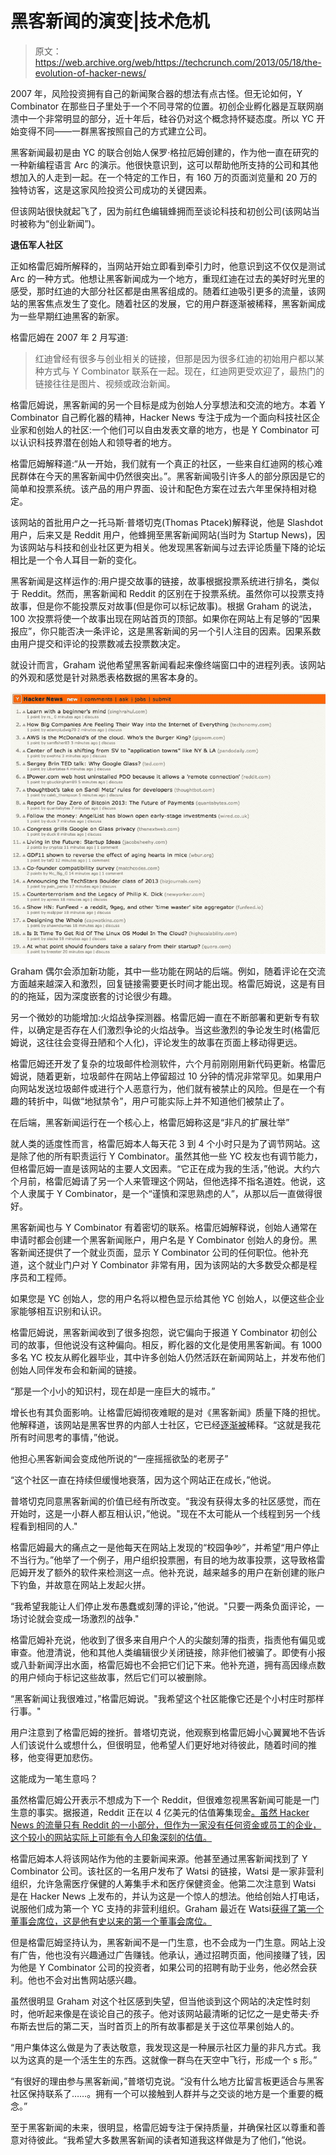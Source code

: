 # 黑客新闻的演变|技术危机

> 原文：<https://web.archive.org/web/https://techcrunch.com/2013/05/18/the-evolution-of-hacker-news/>

2007 年，风险投资拥有自己的新闻聚合器的想法有点古怪。但无论如何，Y Combinator 在那些日子里处于一个不同寻常的位置。初创企业孵化器是互联网崩溃中一个非常明显的部分，近十年后，硅谷仍对这个概念持怀疑态度。所以 YC 开始变得不同——一群黑客按照自己的方式建立公司。

黑客新闻最初是由 YC 的联合创始人保罗·格拉厄姆创建的，作为他一直在研究的一种新编程语言 Arc 的演示。他很快意识到，这可以帮助他所支持的公司和其他想加入的人走到一起。在一个特定的工作日，有 160 万的页面浏览量和 20 万的独特访客，这是这家风险投资公司成功的关键因素。

但该网站很快就起飞了，因为前红色编辑蜂拥而至谈论科技和初创公司(该网站当时被称为“创业新闻”)。

**退伍军人社区**

正如格雷厄姆所解释的，当网站开始立即看到牵引力时，他意识到这不仅仅是测试 Arc 的一种方式。他想让黑客新闻成为一个地方，重现红迪在过去的美好时光里的感受，那时红迪的大部分社区都是由黑客组成的。随着红迪吸引更多的流量，该网站的黑客焦点发生了变化。随着社区的发展，它的用户群逐渐被稀释，黑客新闻成为一些早期红迪黑客的新家。

格雷厄姆在 2007 年 2 月写道:

> 红迪曾经有很多与创业相关的链接，但那是因为很多红迪的初始用户都以某种方式与 Y Combinator 联系在一起。现在，红迪网更受欢迎了，最热门的链接往往是图片、视频或政治新闻。

格雷厄姆说，黑客新闻的另一个目标是成为创始人分享想法和交流的地方。本着 Y Combinator 自己孵化器的精神，Hacker News 专注于成为一个面向科技社区企业家和创始人的社区:一个他们可以自由发表文章的地方，也是 Y Combinator 可以认识科技界潜在创始人和领导者的地方。

格雷厄姆解释道:“从一开始，我们就有一个真正的社区，一些来自红迪网的核心难民群体在今天的黑客新闻中仍然很突出。”。黑客新闻吸引许多人的部分原因是它的简单和投票系统。该产品的用户界面、设计和配色方案在过去六年里保持相对稳定。

该网站的首批用户之一托马斯·普塔切克(Thomas Ptacek)解释说，他是 Slashdot 用户，后来又是 Reddit 用户，他蜂拥至黑客新闻网站(当时为 Startup News)，因为该网站与科技和创业社区更为相关。他发现黑客新闻与过去评论质量下降的论坛相比是一个令人耳目一新的变化。

黑客新闻是这样运作的:用户提交故事的链接，故事根据投票系统进行排名，类似于 Reddit。然而，黑客新闻和 Reddit 的区别在于投票系统。虽然你可以投票支持故事，但是你不能投票反对故事(但是你可以标记故事)。根据 Graham 的说法，100 次投票将使一个故事出现在网站首页的顶部。如果你在网站上有足够的“因果报应”，你只能否决一条评论，这是黑客新闻的另一个引人注目的因素。因果系数由用户提交和评论的投票数减去投票数决定。

就设计而言，Graham 说他希望黑客新闻看起来像终端窗口中的进程列表。该网站的外观和感觉是针对熟悉表格数据的黑客本身的。

[![hacker news](img/e1ec2c6821f63562f24fbb4cd0dabb11.png)](https://web.archive.org/web/20230316000510/https://techcrunch.com/2013/05/18/the-evolution-of-hacker-news/hacker-news/)

Graham 偶尔会添加新功能，其中一些功能在网站的后端。例如，随着评论在交流方面越来越深入和激烈，回复链接需要更长时间才能出现。格雷厄姆说，这是有目的的拖延，因为深度嵌套的讨论很少有趣。

另一个微妙的功能增加:火焰战争探测器。格雷厄姆一直在不断部署和更新专有软件，以确定是否存在人们激烈争论的火焰战争。当这些激烈的争论发生时(格雷厄姆说，这往往会变得丑陋和个人化)，评论发生的故事在页面上移动得更远。

格雷厄姆还开发了复杂的垃圾邮件检测软件，六个月前刚刚用新代码更新。格雷厄姆说，随着更新，垃圾邮件在网站上停留超过 10 分钟的情况非常罕见。如果用户向网站发送垃圾邮件或进行个人恶意行为，他们就有被禁止的风险。但是在一个有趣的转折中，叫做“地狱禁令”，用户可能实际上并不知道他们被禁止了。

在后端，黑客新闻运行在一个核心上，格雷厄姆称这是“非凡的扩展壮举”

就人类的适度性而言，格雷厄姆本人每天花 3 到 4 个小时只是为了调节网站。这是除了他的所有职责运行 Y Combinator。虽然其他一些 YC 校友也有调节能力，但格雷厄姆一直是该网站的主要人文因素。“它正在成为我的生活，”他说。大约六个月前，格雷厄姆请了另一个人来管理这个网站，但他选择不指名道姓。他说，这个人隶属于 Y Combinator，是一个“谨慎和深思熟虑的人”，从那以后一直做得很好。

黑客新闻也与 Y Combinator 有着密切的联系。格雷厄姆解释说，创始人通常在申请时都会创建一个黑客新闻账户，用户名是 Y Combinator 创始人的身份。黑客新闻还提供了一个就业页面，显示 Y Combinator 公司的任何职位。他补充道，这个就业门户对 Y Combinator 非常有用，因为该网站的大多数受众都是程序员和工程师。

如果您是 YC 创始人，您的用户名将以橙色显示给其他 YC 创始人，以便这些企业家能够相互识别和认识。

格雷厄姆说，黑客新闻收到了很多抱怨，说它偏向于报道 Y Combinator 初创公司的故事，但他说没有这种偏向。相反，孵化器的文化是使用黑客新闻。有 1000 多名 YC 校友从孵化器毕业，其中许多创始人仍然活跃在新闻网站上，并发布他们创始人同伴发布会和新闻的链接。

“那是一个小小的知识村，现在却是一座巨大的城市。”

增长也有其负面影响。让格雷厄姆彻夜难眠的是对《黑客新闻》质量下降的担忧。他解释道，该网站是黑客世界的内部人士社区，它已经[逐渐被](https://web.archive.org/web/20230316000510/http://www.paulgraham.com/hackernews.html)稀释。“这就是我花所有时间思考的事情，”他说。

他担心黑客新闻会变成他所说的“一座摇摇欲坠的老房子”

“这个社区一直在持续但缓慢地衰落，因为这个网站正在成长，”他说。

普塔切克同意黑客新闻的价值已经有所改变。“我没有获得太多的社区感觉，而在开始时，这是一小群人都互相认识，”他说。"现在不太可能从一个线程到另一个线程看到相同的人."

格雷厄姆最大的痛点之一是他每天在网站上发现的“校园争吵”，并希望“用户停止不当行为。”他举了一个例子，用户组织投票圈，有目的地为故事投票，这导致格雷厄姆开发了额外的软件来检测这一点。他补充说，越来越多的用户在新创建的账户下钓鱼，并故意在网站上发起火拼。

“我希望我能让人们停止发布愚蠢或刻薄的评论，”他说。"只要一两条负面评论，一场讨论就会变成一场激烈的战争."

格雷厄姆补充说，他收到了很多来自用户个人的尖酸刻薄的指责，指责他有偏见或审查。他澄清说，他和其他人类编辑很少关闭链接，除非他们被骗了。即使有小报或八卦新闻浮出水面，格雷厄姆也不会把它们记下来。他补充道，拥有高因缘点数的用户倾向于标记这些故事，然后它们可以被删除。

“黑客新闻让我很难过，”格雷厄姆说。"我希望这个社区能像它还是个小村庄时那样行事。"

用户注意到了格雷厄姆的挫折。普塔切克说，他观察到格雷厄姆小心翼翼地不告诉人们该说什么或想什么，但很明显，他希望人们更好地对待彼此，随着时间的推移，他变得更加悲伤。

这能成为一笔生意吗？

虽然格雷厄姆公开表示不想成为下一个 Reddit，但很难忽视黑客新闻可能是一门生意的事实。据报道，Reddit 正在以 4 亿美元的估值筹集现金[。虽然 Hacker News 的流量只有 Reddit 的一小部分，但作为一家没有任何资金或员工的企业，这个较小的网站实际上可能有令人印象深刻的估值。](https://web.archive.org/web/20230316000510/https://techcrunch.com/2013/01/06/reddit-rumored-to-be-raising-money-at-a-400-million-valuation/)

格雷厄姆本人将该网站作为他的主要新闻来源。他甚至通过黑客新闻找到了 Y Combinator 公司。该社区的一名用户发布了 Watsi 的链接，Watsi 是一家非营利组织，允许急需医疗保健的人筹集手术和医疗保健资金。他第二次注意到 Watsi 是在 Hacker News 上发布的，并认为这是一个惊人的想法。他给创始人打电话，说服他们成为第一个 YC 支持的非营利组织。Graham 最近在 Watsi[获得了第一个董事会席位，这是他有史以来的第一个董事会席位。](https://web.archive.org/web/20230316000510/https://techcrunch.com/2013/04/19/paul-graham-watsi/)

但是格雷厄姆坚持认为，黑客新闻不是一门生意，也不会成为一门生意。网站上没有广告，他也没有兴趣通过广告赚钱。他承认，通过招聘页面，他间接赚了钱，因为他是 Y Combinator 公司的投资者，如果公司的招聘有助于业务，他必然会获利。他也不会对出售网站感兴趣。

虽然很明显 Graham 对这个社区感到失望，但当他谈到这个网站的决定性时刻时，他听起来像是在谈论自己的孩子。他对该网站最清晰的记忆之一是史蒂夫·乔布斯去世后的第二天，当时首页上的所有故事都是关于这位苹果创始人的。

“用户集体这么做是为了表达敬意，我发现这是一种展示社区力量的非凡方式。我以为这真的是一个活生生的东西。这就像一群鸟在天空中飞行，形成一个 s 形。”

“有很好的理由参与黑客新闻，”普塔切克说。“没有什么地方比留言板更适合与黑客社区保持联系了……。拥有一个可以接触到人群并与之交谈的地方是一个重要的概念。”

至于黑客新闻的未来，很明显，格雷厄姆专注于保持质量，并确保社区以尊重和善意对待彼此。“我希望大多数黑客新闻的读者知道我这样做是为了他们，”他说。